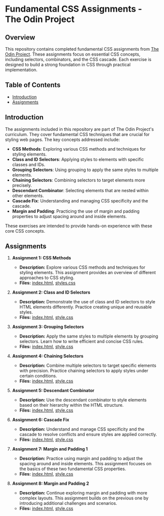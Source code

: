 # Fundamental CSS Assignments - The Odin Project

## Overview

This repository contains completed fundamental CSS assignments from [The Odin Project](https://www.theodinproject.com). These assignments focus on essential CSS concepts, including selectors, combinators, and the CSS cascade. Each exercise is designed to build a strong foundation in CSS through practical implementation.

## Table of Contents

- [Introduction](#introduction)
- [Assignments](#assignments)

## Introduction

The assignments included in this repository are part of The Odin Project's curriculum. They cover fundamental CSS techniques that are crucial for styling web pages. The key concepts addressed include:

- **CSS Methods**: Exploring various CSS methods and techniques for styling elements.
- **Class and ID Selectors**: Applying styles to elements with specific classes and IDs.
- **Grouping Selectors**: Using grouping to apply the same styles to multiple elements.
- **Chaining Selectors**: Combining selectors to target elements more precisely.
- **Descendant Combinator**: Selecting elements that are nested within other elements.
- **Cascade Fix**: Understanding and managing CSS specificity and the cascade.
- **Margin and Padding**: Practicing the use of margin and padding properties to adjust spacing around and inside elements.

These exercises are intended to provide hands-on experience with these core CSS concepts.

## Assignments

1. **Assignment 1: CSS Methods**
   - **Description:** Explore various CSS methods and techniques for styling elements. This assignment provides an overview of different approaches to CSS styling.
   - **Files:** [index.html](foundation/01-css-methods/index.html), [styles.css](01-css-methods/styles.css)

2. **Assignment 2: Class and ID Selectors**
   - **Description:** Demonstrate the use of class and ID selectors to style HTML elements differently. Practice creating unique and reusable styles.
   - **Files:** [index.html](foundation/02-class-id-selectors/index.html), [style.css](02-class-id-selectors/style.css)

3. **Assignment 3: Grouping Selectors**
   - **Description:** Apply the same styles to multiple elements by grouping selectors. Learn how to write efficient and concise CSS rules.
   - **Files:** [index.html](foundation/03-grouping-selectors/index.html), [style.css](03-grouping-selectors/style.css)

4. **Assignment 4: Chaining Selectors**
   - **Description:** Combine multiple selectors to target specific elements with precision. Practice chaining selectors to apply styles under certain conditions.
   - **Files:** [index.html](foundation/04-chaining-selectors/index.html), [style.css](04-chaining-selectors/style.css)

5. **Assignment 5: Descendant Combinator**
   - **Description:** Use the descendant combinator to style elements based on their hierarchy within the HTML structure.
   - **Files:** [index.html](foundation/05-descendant-combinator/index.html), [style.css](05-descendant-combinator/style.css)

6. **Assignment 6: Cascade Fix**
   - **Description:** Understand and manage CSS specificity and the cascade to resolve conflicts and ensure styles are applied correctly.
   - **Files:** [index.html](foundation/06-cascade-fix/index.html), [style.css](06-cascade-fix/style.css)

7. **Assignment 7: Margin and Padding 1**
   - **Description:** Practice using margin and padding to adjust the spacing around and inside elements. This assignment focuses on the basics of these two fundamental CSS properties.
   - **Files:** [index.html](margin-and-padding/01-margin-and-padding-1/index.html), [style.css](01-margin-and-padding-1/style.css)

8. **Assignment 8: Margin and Padding 2**
   - **Description:** Continue exploring margin and padding with more complex layouts. This assignment builds on the previous one by introducing additional challenges and scenarios.
   - **Files:** [index.html](margin-and-padding/02-margin-and-padding-2/index.html), [style.css](02-margin-and-padding-2/style.css)

